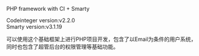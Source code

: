 PHP framework with CI + Smarty

Codeinteger version:v2.2.0  
Smarty version:v3.1.19

可以使用这个基础框架上进行PHP项目开发，包含了以Email为条件的用户系统，同时也包含了超管后台的权限管理等基础功能。